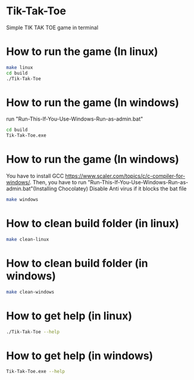 # Tik-Tak-Toe
Simple TIK TAK TOE game in terminal

# How to run the game (In linux)
```sh
make linux
cd build
./Tik-Tak-Toe
```

# How to run the game (In windows)
run "Run-This-If-You-Use-Windows-Run-as-admin.bat"
```sh
cd build
Tik-Tak-Toe.exe
```

# How to run the game (In windows)
You have to install GCC https://www.scaler.com/topics/c/c-compiler-for-windows/. Then,
you have to run "Run-This-If-You-Use-Windows-Run-as-admin.bat"(Installing Chocolatey) 
Disable Anti virus if it blocks the bat file
```sh
make windows
```

# How to clean build folder (in linux)
```sh
make clean-linux
```
# How to clean build folder (in windows)
```sh
make clean-windows
```

# How to get help (in linux)
```sh
./Tik-Tak-Toe --help
```

# How to get help (in windows)
```sh
Tik-Tak-Toe.exe --help
```

